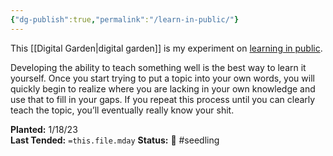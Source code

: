 ```yaml
---
{"dg-publish":true,"permalink":"/learn-in-public/"}
---
```



This [[Digital Garden\|digital garden]] is my experiment on [learning in public](https://www.swyx.io/learn-in-public/). 

Developing the ability to teach something well is the best way to learn it yourself. Once you start trying to put a topic into your own words, you will quickly begin to realize where you are lacking in your own knowledge and use that to fill in your gaps. If you repeat this process until you can clearly teach the topic, you’ll eventually really know your shit.

**Planted:** 1/18/23  
**Last Tended:** `=this.file.mday`
**Status:** 🌱 #seedling 